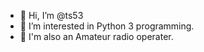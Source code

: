 - 👋 Hi, I’m @ts53
- 👀 I’m interested in Python 3 programming.
- 🌱 I'm also an Amateur radio operater.

<!---
ts53/ts53 is a ✨ special ✨ repository because its `README.md` (this file) appears on your GitHub profile.
You can click the Preview link to take a look at your changes.
--->

